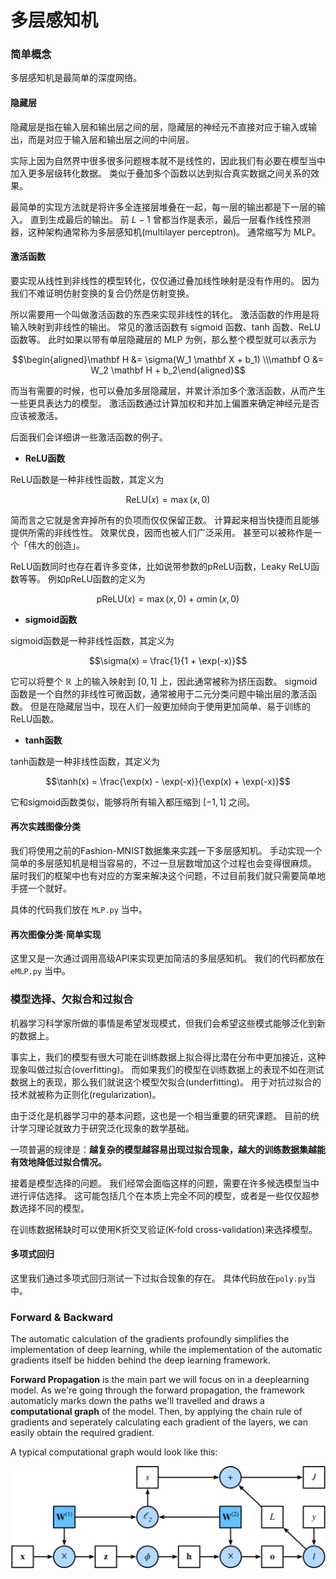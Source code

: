 # 多层感知机

### 简单概念

多层感知机是最简单的深度网络。

#### 隐藏层

隐藏层是指在输入层和输出层之间的层，隐藏层的神经元不直接对应于输入或输出，而是对应于输入层和输出层之间的中间层。

实际上因为自然界中很多很多问题根本就不是线性的，因此我们有必要在模型当中加入更多层级转化数据。
类似于叠加多个函数以达到拟合真实数据之间关系的效果。

最简单的实现方法就是将许多全连接层堆叠在一起，每一层的输出都是下一层的输入。
直到生成最后的输出。
前 $L-1$ 曾都当作是表示，最后一层看作线性预测器，这种架构通常称为多层感知机(multilayer perceptron)。
通常缩写为 MLP。

#### 激活函数

要实现从线性到非线性的模型转化，仅仅通过叠加线性映射是没有作用的。
因为我们不难证明仿射变换的复合仍然是仿射变换。

所以需要用一个叫做激活函数的东西来实现非线性的转化。
激活函数的作用是将输入映射到非线性的输出。
常见的激活函数有 sigmoid 函数、tanh 函数、ReLU 函数等。
此时如果以带有单层隐藏层的 MLP 为例，那么整个模型就可以表示为

$$\begin{aligned}\mathbf H &= \sigma(W_1 \mathbf X + b_1) \\\mathbf O &= W_2 \mathbf H + b_2\end{aligned}$$

而当有需要的时候，也可以叠加多层隐藏层，并累计添加多个激活函数，从而产生一些更具表达力的模型。
激活函数通过计算加权和并加上偏置来确定神经元是否应该被激活。

后面我们会详细讲一些激活函数的例子。

* **ReLU函数**

ReLU函数是一种非线性函数，其定义为

$$\mathrm{ReLU}(x) = \max(x, 0)$$

简而言之它就是舍弃掉所有的负项而仅仅保留正数。
计算起来相当快捷而且能够提供所需的非线性性。
效果优良，因而也被人们广泛采用。
甚至可以被称作是一个「伟大的创造」。

ReLU函数同时也存在着许多变体，比如说带参数的pReLU函数，Leaky ReLU函数等等。
例如pReLU函数的定义为

$$\mathrm{pReLU}(x) = \max(x, 0)+\alpha\min(x, 0)$$

* **sigmoid函数**

sigmoid函数是一种非线性函数，其定义为

$$\sigma(x) = \frac{1}{1 + \exp(-x)}$$

它可以将整个 $\mathbb R$ 上的输入映射到 $[0, 1]$ 上，因此通常被称为挤压函数。
sigmoid函数是一个自然的非线性可微函数，通常被用于二元分类问题中输出层的激活函数。
但是在隐藏层当中，现在人们一般更加倾向于使用更加简单、易于训练的ReLU函数。

* **tanh函数**

tanh函数是一种非线性函数，其定义为

$$\tanh(x) = \frac{\exp(x) - \exp(-x)}{\exp(x) + \exp(-x)}$$

它和sigmoid函数类似，能够将所有输入都压缩到 $[-1, 1]$ 之间。

#### 再次实践图像分类

我们将使用之前的Fashion-MNIST数据集来实践一下多层感知机。
手动实现一个简单的多层感知机是相当容易的，不过一旦层数增加这个过程也会变得很麻烦。
届时我们的框架中也有对应的方案来解决这个问题，不过目前我们就只需要简单地手搓一个就好。

具体的代码我们放在 `MLP.py` 当中。

#### 再次图像分类·简单实现

这里又是一次通过调用高级API来实现更加简洁的多层感知机。
我们的代码都放在`eMLP.py` 当中。

### 模型选择、欠拟合和过拟合

机器学习科学家所做的事情是希望发现模式，但我们会希望这些模式能够泛化到新的数据上。

事实上，我们的模型有很大可能在训练数据上拟合得比潜在分布中更加接近，这种现象叫做过拟合(overfitting)。
而如果我们的模型在训练数据上的表现不如在测试数据上的表现，那么我们就说这个模型欠拟合(underfitting)。
用于对抗过拟合的技术就被称为正则化(regularization)。

由于泛化是机器学习中的基本问题，这也是一个相当重要的研究课题。
目前的统计学习理论就致力于研究泛化现象的数学基础。

一项普遍的规律是：**越复杂的模型越容易出现过拟合现象，越大的训练数据集越能有效地降低过拟合情况。**

接着是模型选择的问题。
我们经常会面临这样的问题，需要在许多候选模型当中进行评估选择。
这可能包括几个在本质上完全不同的模型，或者是一些仅仅超参数选择不同的模型。

在训练数据稀缺时可以使用K折交叉验证(K-fold cross-validation)来选择模型。

#### 多项式回归

这里我们通过多项式回归测试一下过拟合现象的存在。
具体代码放在`poly.py`当中。

### Forward & Backward

The automatic calculation of the gradients profoundly simplifies the
implementation of deep learning, while the implementation of the automatic
gradients itself be hidden behind the deep learning framework.

**Forward Propagation** is the main part we will focus on in a deeplearning
model.
As we're going through the forward propagation, the framework automaticly
marks down the paths we'll travelled and draws a **computational graph** of the
model. Then, by applying the chain rule of gradients and seperately calculating
each gradient of the layers, we can easily obtain the required gradient.

A typical computational graph would look like this:

![](../_static/forward.svg)
